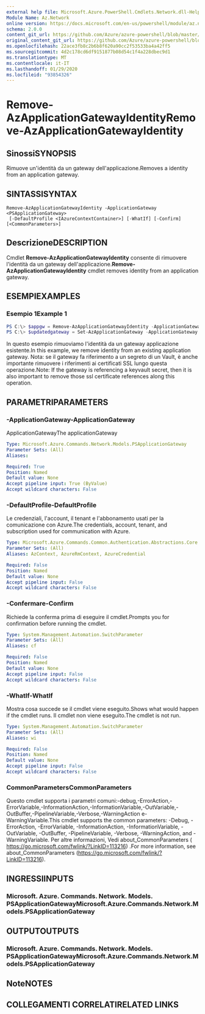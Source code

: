 ```yaml
---
external help file: Microsoft.Azure.PowerShell.Cmdlets.Network.dll-Help.xml
Module Name: Az.Network
online version: https://docs.microsoft.com/en-us/powershell/module/az.network/remove-azapplicationgatewayidentity
schema: 2.0.0
content_git_url: https://github.com/Azure/azure-powershell/blob/master/src/Network/Network/help/Remove-AzApplicationGatewayIdentity.md
original_content_git_url: https://github.com/Azure/azure-powershell/blob/master/src/Network/Network/help/Remove-AzApplicationGatewayIdentity.md
ms.openlocfilehash: 22ace3fb8c2b6b8f620a90cc2f53533ba4a42ff5
ms.sourcegitcommit: 4d2c178cd6df9151877b08d54c1f4a228dbec9d1
ms.translationtype: MT
ms.contentlocale: it-IT
ms.lasthandoff: 01/29/2020
ms.locfileid: "93854326"
---
```

# <span data-ttu-id="1a6cf-101">Remove-AzApplicationGatewayIdentity</span><span class="sxs-lookup"><span data-stu-id="1a6cf-101">Remove-AzApplicationGatewayIdentity</span></span>

## <span data-ttu-id="1a6cf-102">Sinossi</span><span class="sxs-lookup"><span data-stu-id="1a6cf-102">SYNOPSIS</span></span>
<span data-ttu-id="1a6cf-103">Rimuove un'identità da un gateway dell'applicazione.</span><span class="sxs-lookup"><span data-stu-id="1a6cf-103">Removes a identity from an application gateway.</span></span>

## <span data-ttu-id="1a6cf-104">SINTASSI</span><span class="sxs-lookup"><span data-stu-id="1a6cf-104">SYNTAX</span></span>

```
Remove-AzApplicationGatewayIdentity -ApplicationGateway <PSApplicationGateway>
 [-DefaultProfile <IAzureContextContainer>] [-WhatIf] [-Confirm] [<CommonParameters>]
```

## <span data-ttu-id="1a6cf-105">Descrizione</span><span class="sxs-lookup"><span data-stu-id="1a6cf-105">DESCRIPTION</span></span>
<span data-ttu-id="1a6cf-106">Cmdlet **Remove-AzApplicationGatewayIdentity** consente di rimuovere l'identità da un gateway dell'applicazione.</span><span class="sxs-lookup"><span data-stu-id="1a6cf-106">**Remove-AzApplicationGatewayIdentity** cmdlet removes identity from an application gateway.</span></span>

## <span data-ttu-id="1a6cf-107">ESEMPI</span><span class="sxs-lookup"><span data-stu-id="1a6cf-107">EXAMPLES</span></span>

### <span data-ttu-id="1a6cf-108">Esempio 1</span><span class="sxs-lookup"><span data-stu-id="1a6cf-108">Example 1</span></span>
```powershell
PS C:\> $appgw = Remove-AzApplicationGatewayIdentity -ApplicationGateway $appgw
PS C:\> $updatedgateway = Set-AzApplicationGateway -ApplicationGateway $appgw
```

<span data-ttu-id="1a6cf-109">In questo esempio rimuoviamo l'identità da un gateway applicazione esistente.</span><span class="sxs-lookup"><span data-stu-id="1a6cf-109">In this example, we remove identity from an existing application gateway.</span></span>
<span data-ttu-id="1a6cf-110">Nota: se il gateway fa riferimento a un segreto di un Vault, è anche importante rimuovere i riferimenti ai certificati SSL lungo questa operazione.</span><span class="sxs-lookup"><span data-stu-id="1a6cf-110">Note: If the gateway is referencing a keyvault secret, then it is also important to remove those ssl certificate references along this operation.</span></span>

## <span data-ttu-id="1a6cf-111">PARAMETRI</span><span class="sxs-lookup"><span data-stu-id="1a6cf-111">PARAMETERS</span></span>

### <span data-ttu-id="1a6cf-112">-ApplicationGateway</span><span class="sxs-lookup"><span data-stu-id="1a6cf-112">-ApplicationGateway</span></span>
<span data-ttu-id="1a6cf-113">ApplicationGateway</span><span class="sxs-lookup"><span data-stu-id="1a6cf-113">The applicationGateway</span></span>

```yaml
Type: Microsoft.Azure.Commands.Network.Models.PSApplicationGateway
Parameter Sets: (All)
Aliases:

Required: True
Position: Named
Default value: None
Accept pipeline input: True (ByValue)
Accept wildcard characters: False
```

### <span data-ttu-id="1a6cf-114">-DefaultProfile</span><span class="sxs-lookup"><span data-stu-id="1a6cf-114">-DefaultProfile</span></span>
<span data-ttu-id="1a6cf-115">Le credenziali, l'account, il tenant e l'abbonamento usati per la comunicazione con Azure.</span><span class="sxs-lookup"><span data-stu-id="1a6cf-115">The credentials, account, tenant, and subscription used for communication with Azure.</span></span>

```yaml
Type: Microsoft.Azure.Commands.Common.Authentication.Abstractions.Core.IAzureContextContainer
Parameter Sets: (All)
Aliases: AzContext, AzureRmContext, AzureCredential

Required: False
Position: Named
Default value: None
Accept pipeline input: False
Accept wildcard characters: False
```

### <span data-ttu-id="1a6cf-116">-Confermare</span><span class="sxs-lookup"><span data-stu-id="1a6cf-116">-Confirm</span></span>
<span data-ttu-id="1a6cf-117">Richiede la conferma prima di eseguire il cmdlet.</span><span class="sxs-lookup"><span data-stu-id="1a6cf-117">Prompts you for confirmation before running the cmdlet.</span></span>

```yaml
Type: System.Management.Automation.SwitchParameter
Parameter Sets: (All)
Aliases: cf

Required: False
Position: Named
Default value: None
Accept pipeline input: False
Accept wildcard characters: False
```

### <span data-ttu-id="1a6cf-118">-WhatIf</span><span class="sxs-lookup"><span data-stu-id="1a6cf-118">-WhatIf</span></span>
<span data-ttu-id="1a6cf-119">Mostra cosa succede se il cmdlet viene eseguito.</span><span class="sxs-lookup"><span data-stu-id="1a6cf-119">Shows what would happen if the cmdlet runs.</span></span>
<span data-ttu-id="1a6cf-120">Il cmdlet non viene eseguito.</span><span class="sxs-lookup"><span data-stu-id="1a6cf-120">The cmdlet is not run.</span></span>

```yaml
Type: System.Management.Automation.SwitchParameter
Parameter Sets: (All)
Aliases: wi

Required: False
Position: Named
Default value: None
Accept pipeline input: False
Accept wildcard characters: False
```

### <span data-ttu-id="1a6cf-121">CommonParameters</span><span class="sxs-lookup"><span data-stu-id="1a6cf-121">CommonParameters</span></span>
<span data-ttu-id="1a6cf-122">Questo cmdlet supporta i parametri comuni:-debug,-ErrorAction,-ErrorVariable,-InformationAction,-InformationVariable,-OutVariable,-OutBuffer,-PipelineVariable,-Verbose,-WarningAction e-WarningVariable.</span><span class="sxs-lookup"><span data-stu-id="1a6cf-122">This cmdlet supports the common parameters: -Debug, -ErrorAction, -ErrorVariable, -InformationAction, -InformationVariable, -OutVariable, -OutBuffer, -PipelineVariable, -Verbose, -WarningAction, and -WarningVariable.</span></span> <span data-ttu-id="1a6cf-123">Per altre informazioni, Vedi about_CommonParameters ( https://go.microsoft.com/fwlink/?LinkID=113216) .</span><span class="sxs-lookup"><span data-stu-id="1a6cf-123">For more information, see about_CommonParameters (https://go.microsoft.com/fwlink/?LinkID=113216).</span></span>

## <span data-ttu-id="1a6cf-124">INGRESSI</span><span class="sxs-lookup"><span data-stu-id="1a6cf-124">INPUTS</span></span>

### <span data-ttu-id="1a6cf-125">Microsoft. Azure. Commands. Network. Models. PSApplicationGateway</span><span class="sxs-lookup"><span data-stu-id="1a6cf-125">Microsoft.Azure.Commands.Network.Models.PSApplicationGateway</span></span>

## <span data-ttu-id="1a6cf-126">OUTPUT</span><span class="sxs-lookup"><span data-stu-id="1a6cf-126">OUTPUTS</span></span>

### <span data-ttu-id="1a6cf-127">Microsoft. Azure. Commands. Network. Models. PSApplicationGateway</span><span class="sxs-lookup"><span data-stu-id="1a6cf-127">Microsoft.Azure.Commands.Network.Models.PSApplicationGateway</span></span>

## <span data-ttu-id="1a6cf-128">Note</span><span class="sxs-lookup"><span data-stu-id="1a6cf-128">NOTES</span></span>

## <span data-ttu-id="1a6cf-129">COLLEGAMENTI CORRELATI</span><span class="sxs-lookup"><span data-stu-id="1a6cf-129">RELATED LINKS</span></span>
